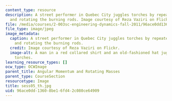 ```yaml
---
content_type: resource
description: A street performer in Quebec City juggles torches by repeatedly throwing
  and rotating the burning rods. Image courtesy of Reza Vaziri on Flickr.
file: /media/courses/2-003sc-engineering-dynamics-fall-2011/96ace0dd13608be16fd42c080ce64909_sess05_th.jpg
file_type: image/jpeg
image_metadata:
  caption: A street performer in Quebec City juggles torches by repeatedly throwing
    and rotating the burning rods.
  credit: Image courtesy of Reza Vaziri on Flickr.
  image-alt: A man in a red collared shirt and an old-fashioned hat juggles flaming
    torches.
learning_resource_types: []
ocw_type: OCWImage
parent_title: Angular Momentum and Rotating Masses
parent_type: CourseSection
resourcetype: Image
title: sess05_th.jpg
uid: 96ace0dd-1360-8be1-6fd4-2c080ce64909
---
```

